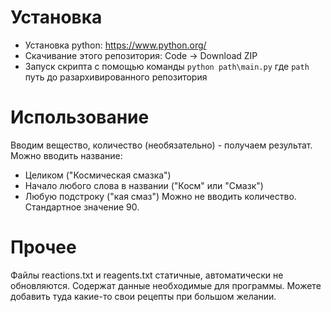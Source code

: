 # Установка
* Установка python: https://www.python.org/
* Скачивание этого репозитория: Code -> Download ZIP
* Запуск скрипта с помощью команды `python path\main.py` где `path` путь до разархивированного репозитория
# Использование
Вводим вещество, количество (необязательно) - получаем результат.  
Можно вводить название: 
* Целиком ("Космическая смазка")
* Начало любого слова в названии ("Косм" или "Смазк")
* Любую подстроку ("кая смаз")
Можно не вводить количество. Стандартное значение 90.
# Прочее
Файлы reactions.txt и reagents.txt статичные, автоматически не обновляются. Содержат данные необходимые для программы. Можете добавить туда какие-то свои рецепты при большом желании.
